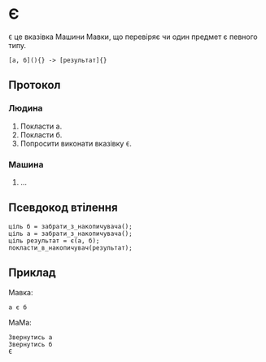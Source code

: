 # Є

`Є` <keyword>це</keyword> вказівка <subject>Машини Мавки</subject>, що перевіряє чи один предмет є певного типу.

```
[а, б](){} -> [результат]{}
```

## Протокол

### Людина

1. Покласти а.
2. Покласти б.
3. Попросити виконати вказівку `Є`.

### Машина

1. ...

## Псевдокод втілення

```ціль
ціль б = забрати_з_накопичувача();
ціль а = забрати_з_накопичувача();
ціль результат = є(а, б);
покласти_в_накопичувач(результат);
```

## Приклад

<subject>Мавка</subject>:

```мавка
а є б
```

<subject>МаМа</subject>:

```мама
Звернутись а
Звернутись б
Є
```